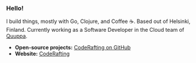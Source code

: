 ### Hello!
I build things, mostly with Go, Clojure, and Coffee ☕. Based out of Helsinki, Finland. Currently working as a Software Developer in the Cloud team of [Quuppa](https://quuppa.com/).

- **Open-source projects:** [CodeRafting on GitHub](https://github.com/coderafting)
- **Website:** [CodeRafting](https://coderafting.com)

